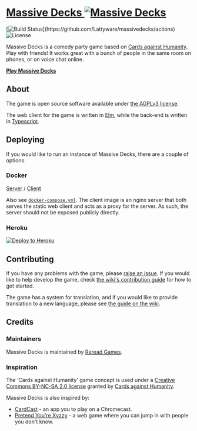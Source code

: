# [Massive Decks ![Massive Decks](https://raw.githubusercontent.com/Lattyware/massivedecks/master/client/assets/images/icon.png)][hosted]

[![Build Status](https://img.shields.io/github/workflow/status/Lattyware/massivedecks/Build%20and%20publish%20docker%20images.)](https://github.com/Lattyware/massivedecks/actions)
![License](https://img.shields.io/github/license/Lattyware/massivedecks)

Massive Decks is a comedy party game based on [Cards against Humanity][cah]. Play with friends! It works great with a 
bunch of people in the same room on phones, or on voice chat online.

**[Play Massive Decks][hosted]**

[hosted]: http://massivedecks.rereadgames.com/
[cah]: https://cardsagainsthumanity.com/

## About

The game is open source software available under [the AGPLv3 license][license].

The web client for the game is written in [Elm][elm], while the back-end is written in [Typescript][typescript].

[elm]: https://elm-lang.org/
[typescript]: https://www.typescriptlang.org/
[license]: https://github.com/Lattyware/massivedecks/blob/master/LICENSE

## Deploying

If you would like to run an instance of Massive Decks, there are a couple of options.

### Docker

[Server](https://hub.docker.com/repository/docker/massivedecks/server/general) / [Client](https://hub.docker.com/repository/docker/massivedecks/client/general)

Also see [`docker-compose.yml`](https://github.com/Lattyware/massivedecks/blob/master/docker-compose.yml). The client image 
is an nginx server that both serves the static web client and acts as a proxy for the server. As such, the server should 
not be exposed publicly directly.

### Heroku

[![Deploy to Heroku](https://www.herokucdn.com/deploy/button.svg)](https://heroku.com/deploy?template=https://github.com/Lattyware/massivedecks) 


## Contributing

If you have any problems with the game, please [raise an issue][issue]. If you would like to help develop the game, 
check [the wiki's contribution guide][contributing] for how to get started.

The game has a system for translation, and if you would like to provide translation to a new language, please see 
[the guide on the wiki][translation].

[issue]: https://github.com/Lattyware/massivedecks/issues/new
[contributing]: https://github.com/Lattyware/massivedecks/wiki/Contributing
[translation]: https://github.com/Lattyware/massivedecks/wiki/Translation

## Credits

### Maintainers

Massive Decks is maintained by [Reread Games][reread].

[reread]: https://www.rereadgames.com/

### Inspiration

The 'Cards against Humanity' game concept is used under a [Creative Commons BY-NC-SA 2.0 license][cah-license] granted 
by [Cards against Humanity][cah].

[cah-license]: https://creativecommons.org/licenses/by-nc-sa/2.0/

Massive Decks is also inspired by:
* [CardCast][cardcast] - an app you to play on a Chromecast.
* [Pretend You're Xyzzy][xyzzy] - a web game where you can jump in with people you don't know.

[cardcast]: https://www.cardcastgame.com/
[xyzzy]: http://pretendyoure.xyz/zy/
